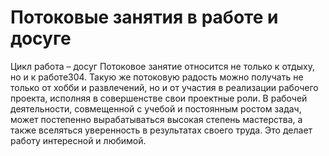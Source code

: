 # Потоковые занятия в работе и досуге

Цикл работа – досуг
Потоковое занятие относится не только к отдыху, но и к работе304. Такую же потоковую радость можно получать не только от хобби и развлечений, но и от участия в реализации рабочего проекта, исполняя в совершенстве свои проектные роли. В рабочей деятельности, совмещенной с учебой и постоянным ростом задач, может постепенно вырабатываться высокая степень мастерства, а также вселяться уверенность в результатах своего труда. Это делает работу интересной и любимой.
